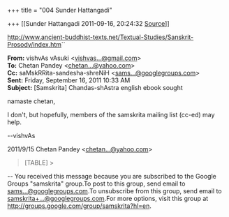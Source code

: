 +++
title = "004 Sunder Hattangadi"

+++
[[Sunder Hattangadi	2011-09-16, 20:24:32 [Source](https://groups.google.com/g/samskrita/c/S6DQnklQ2Ak)]]



<http://www.ancient-buddhist-texts.net/Textual-Studies/Sanskrit-Prosody/index.htm>``  

  

**From:** vishvAs vAsuki \<[vishvas...@gmail.com]()\>  
**To:** Chetan Pandey \<[chetan...@yahoo.com]()\>  
**Cc:** saMskRRita-sandesha-shreNiH \<[sams...@googlegroups.com]()\>  
**Sent:** Friday, September 16, 2011 10:33 AM  
**Subject:** \[Samskrita\] Chandas-shAstra english ebook sought  

namaste chetan,

  

I don't, but hopefully, members of the samskrita mailing list (cc-ed) may help.

--vishvAs

2011/9/15 Chetan Pandey \<[chetan...@yahoo.com]()\>

> [TABLE] >
> 
> > 
> > 
> > 
> > 
> > 
> > 
> > 
> > 
> > 

-- You received this message because you are subscribed to the Google Groups "samskrita" group.To post to this group, send email to [sams...@googlegroups.com]().To unsubscribe from this group, send email to [samskrita+...@googlegroups.com]().For more options, visit this group at <http://groups.google.com/group/samskrita?hl=en>.

